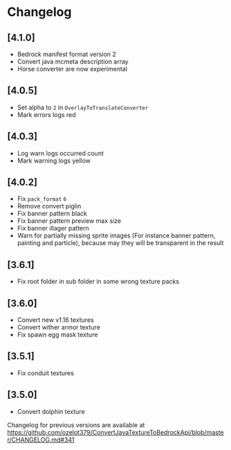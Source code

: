 # Changelog

## [4.1.0]
- Bedrock manifest format version 2
- Convert java mcmeta description array
- Horse converter are now experimental

## [4.0.5]
- Set alpha to `2` in `OverlayToTranslateConverter`
- Mark errors logs red

## [4.0.3]
- Log warn logs occurred count
- Mark warning logs yellow

## [4.0.2]
- Fix `pack_format` `6`
- Remove convert piglin
- Fix banner pattern black
- Fix banner pattern preview max size
- Fix banner illager pattern
- Warn for partially missing sprite images (For instance banner pattern, painting and particle), because may they will be transparent in the result

## [3.6.1]
- Fix root folder in sub folder in some wrong texture packs

## [3.6.0]
- Convert new v1.16 textures
- Convert wither armor texture
- Fix spawn egg mask texture

## [3.5.1]
- Fix conduit textures

## [3.5.0]
- Convert dolphin texture

Changelog for previous versions are available at https://github.com/ozelot379/ConvertJavaTextureToBedrockApi/blob/master/CHANGELOG.md#341

